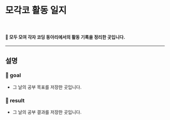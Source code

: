 # 모각코 활동 일지
<br>

#### 🍏 모두 모여 각자 코딩 동아리에서의 활동 기록을 정리한 곳입니다.

---


## 설명
### 📁 goal
- 그 날의 공부 목표를 저장한 곳입니다.
### 📂 result
- 그 날의 공부 결과를 저장한 곳입니다.